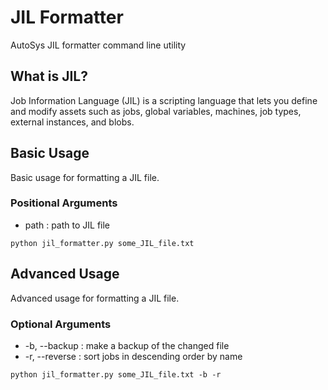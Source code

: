 # JIL Formatter
AutoSys JIL formatter command line utility

## What is JIL?
Job Information Language (JIL) is a scripting language that lets you define and modify assets such as jobs, global variables, machines, job types, external instances, and blobs.

## Basic Usage

Basic usage for formatting a JIL file.

### Positional Arguments
- path : path to JIL file

```python jil_formatter.py some_JIL_file.txt```

## Advanced Usage

Advanced usage for formatting a JIL file.

### Optional Arguments

- -b, --backup : make a backup of the changed file
- -r, --reverse : sort jobs in descending order by name

```python jil_formatter.py some_JIL_file.txt -b -r```
